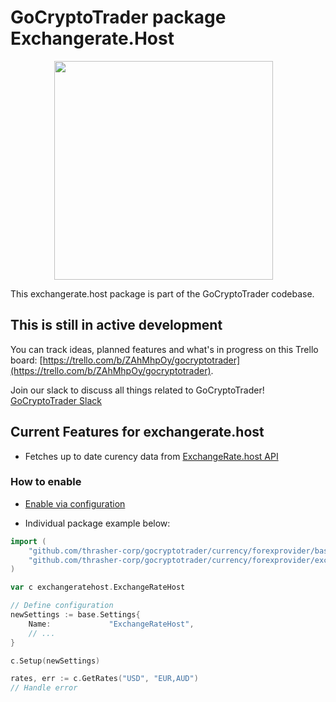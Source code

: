 # GoCryptoTrader package Exchangerate.Host

<img src="/common/gctlogo.png?raw=true" width="350px" height="350px" hspace="70">



This exchangerate.host package is part of the GoCryptoTrader codebase.

## This is still in active development

You can track ideas, planned features and what's in progress on this Trello board: [https://trello.com/b/ZAhMhpOy/gocryptotrader](https://trello.com/b/ZAhMhpOy/gocryptotrader).

Join our slack to discuss all things related to GoCryptoTrader! [GoCryptoTrader Slack](https://join.slack.com/t/gocryptotrader/shared_invite/enQtNTQ5NDAxMjA2Mjc5LTc5ZDE1ZTNiOGM3ZGMyMmY1NTAxYWZhODE0MWM5N2JlZDk1NDU0YTViYzk4NTk3OTRiMDQzNGQ1YTc4YmRlMTk)

## Current Features for exchangerate.host

+ Fetches up to date curency data from [ExchangeRate.host API]("https://exchangerate.host")

### How to enable

+ [Enable via configuration](https://github.com/thrasher-corp/gocryptotrader/tree/master/config#enable-currency-via-config-example)

+ Individual package example below:
```go
import (
	"github.com/thrasher-corp/gocryptotrader/currency/forexprovider/base"
	"github.com/thrasher-corp/gocryptotrader/currency/forexprovider/exchangerate.host"
)

var c exchangeratehost.ExchangeRateHost

// Define configuration
newSettings := base.Settings{
	Name:             "ExchangeRateHost",
	// ...
}

c.Setup(newSettings)

rates, err := c.GetRates("USD", "EUR,AUD")
// Handle error
```


